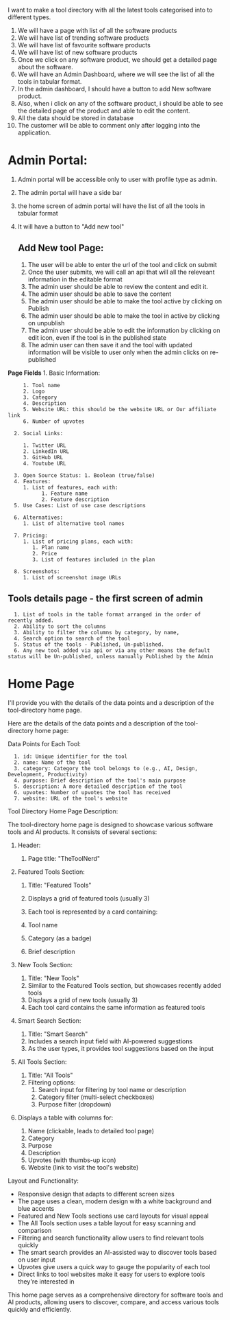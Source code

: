 I want to make a tool directory with all the latest tools categorised into to different types.
1. We will have a page with list of all the software products
2. We will have list of trending software products
3. We will have list of favourite software products
4. We will have list of new software products
5. Once we click on any software product, we should get a detailed page about the software.
6. We will have an Admin Dashboard, where we will see the list of all the tools in tabular format.
7. In the admin dashboard, I should have a button to add New software product.
8. Also, when i click on any of the software product, i should be able to see the detailed page of the product and able to edit the content.
9. All the data should be stored in database
10. The customer will be able to comment only after logging into the application.

# Admin Portal:
1. Admin portal will be accessible only to user with profile type as admin.
2. The admin portal will have a side bar
3. the home screen of admin portal will have the list of all the tools in tabular format
4. It will have a button to "Add new tool"

   ## Add New tool Page:
   1. The user will be able to enter the url of the tool and click on submit
   2. Once the user submits, we will call an api that will all the releveant information in the editable format
   3. The admin user should be able to review the content and edit it.
   4. The admin user should be able to save the content
   5. The admin user should be able to make the tool active by clicking  on Publish
   6. The admin user should be able to make the tool in active by clicking on unpublish
   7. The admin user should be able to edit the information by clicking on edit icon, even if the tool is in the published state
   8. The admin user can then save it and the tool with updated information will be visible to user only when the admin clicks on re-published
   
  **Page Fields**
    1. Basic Information:

         1. Tool name
         2. Logo
         3. Category
         4. Description
         5. Website URL: this should be the website URL or Our affiliate link
         6. Number of upvotes

      2. Social Links:
      
         1. Twitter URL
         2. LinkedIn URL
         3. GitHub URL
         4. Youtube URL

      3. Open Source Status: 1. Boolean (true/false)
      4. Features:
         1. List of features, each with:
               1. Feature name
               2. Feature description
      5. Use Cases: List of use case descriptions

      6. Alternatives:
         1. List of alternative tool names   
      
      7. Pricing:
         1. List of pricing plans, each with:
            1. Plan name
            2. Price
            3. List of features included in the plan

      8. Screenshots:
         1. List of screenshot image URLs

   ## Tools details page - the first screen of admin
      1. List of tools in the table format arranged in the order of recently added. 
      2. Ability to sort the columns
      3. Ability to filter the columns by category, by name, 
      4. Search option to search of the tool 
      5. Status of the tools - Published, Un-published. 
      6. Any new tool added via api or via any other means the default status will be Un-published, unless manually Published by the Admin

# Home Page

I'll provide you with the details of the data points and a description of the tool-directory home page.

Here are the details of the data points and a description of the tool-directory home page:

Data Points for Each Tool:

      1. id: Unique identifier for the tool
      2. name: Name of the tool
      3. category: Category the tool belongs to (e.g., AI, Design, Development, Productivity)
      4. purpose: Brief description of the tool's main purpose
      5. description: A more detailed description of the tool
      6. upvotes: Number of upvotes the tool has received
      7. website: URL of the tool's website


Tool Directory Home Page Description:

The tool-directory home page is designed to showcase various software tools and AI products. It consists of several sections:

1. Header:

   1. Page title: "TheToolNerd"


2. Featured Tools Section:

   1. Title: "Featured Tools"
   2. Displays a grid of featured tools (usually 3)
   3. Each tool is represented by a card containing:

   1. Tool name
   2. Category (as a badge)
   3. Brief description

3. New Tools Section:

   1. Title: "New Tools"
   2. Similar to the Featured Tools section, but showcases recently added tools
   3. Displays a grid of new tools (usually 3)
   4. Each tool card contains the same information as featured tools

4. Smart Search Section:

   1. Title: "Smart Search"
   2. Includes a search input field with AI-powered suggestions
   3. As the user types, it provides tool suggestions based on the input

5. All Tools Section:

   1. Title: "All Tools"
   2. Filtering options:
      1. Search input for filtering by tool name or description
      2. Category filter (multi-select checkboxes)
      3. Purpose filter (dropdown)

6. Displays a table with columns for:
   1. Name (clickable, leads to detailed tool page)
   2. Category
   3. Purpose
   4. Description
   5. Upvotes (with thumbs-up icon)
   6. Website (link to visit the tool's website)

Layout and Functionality:

- Responsive design that adapts to different screen sizes
- The page uses a clean, modern design with a white background and blue accents
- Featured and New Tools sections use card layouts for visual appeal
- The All Tools section uses a table layout for easy scanning and comparison
- Filtering and search functionality allow users to find relevant tools quickly
- The smart search provides an AI-assisted way to discover tools based on user input
- Upvotes give users a quick way to gauge the popularity of each tool
- Direct links to tool websites make it easy for users to explore tools they're interested in


This home page serves as a comprehensive directory for software tools and AI products, allowing users to discover, compare, and access various tools quickly and efficiently.
